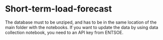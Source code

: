 # Short-term-load-forecast
The database must to be unziped, and has to be in the same location of the main folder with the notebooks. 
If you want to update the data by using data collection notebook, you need to an API key from ENTSOE.

